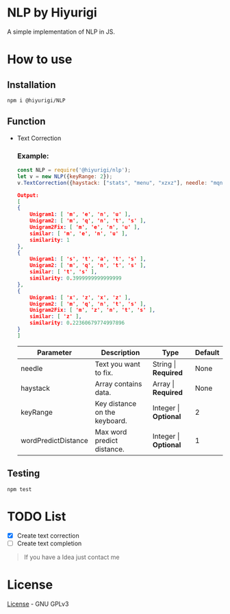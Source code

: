 # NLP by Hiyurigi
A simple implementation of NLP in JS.

# How to use
## Installation
```
npm i @hiyurigi/NLP
```
## Function
- Text Correction
  ### Example:
    ``` js
    const NLP = require('@hiyurigi/nlp');
    let v = new NLP({keyRange: 2});
    v.TextCorrection({haystack: ["stats", "menu", "xzxz"], needle: "mqnts"});
    ```
    ```json
    Output:
    [
    {
        Unigram1: [ 'm', 'e', 'n', 'u' ],
        Unigram2: [ 'm', 'q', 'n', 't', 's' ],
        Unigram2Fix: [ 'm', 'e', 'n', 'u' ],
        similar: [ 'm', 'e', 'n', 'u' ],
        similarity: 1
    },
    {
        Unigram1: [ 's', 't', 'a', 't', 's' ],
        Unigram2: [ 'm', 'q', 'n', 't', 's' ],
        similar: [ 't', 's' ],
        similarity: 0.3999999999999999
    },
    {
        Unigram1: [ 'x', 'z', 'x', 'z' ],
        Unigram2: [ 'm', 'q', 'n', 't', 's' ],
        Unigram2Fix: [ 'm', 'z', 'n', 't', 's' ],
        similar: [ 'z' ],
        similarity: 0.22360679774997896
    }
    ]
    ```
    |Parameter|Description|Type|Default|
    |---------|-----------|----|-------|
    |needle| Text you want to fix.| String \| **Required** | None |
    |haystack| Array contains data.| Array \| **Required**| None |
    |keyRange| Key distance on the keyboard.| Integer \| **Optional** | 2 |
    |wordPredictDistance| Max word predict distance. | Integer \| **Optional** | 1 |

## Testing
```
npm test
```

# TODO List
- [x] Create text correction
- [ ] Create text completion

> If you have a Idea just contact me

# License
[License](COPYING) - GNU GPLv3